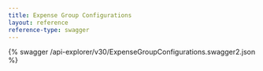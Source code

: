 ```yaml
---
title: Expense Group Configurations
layout: reference
reference-type: swagger
---
```




{% swagger /api-explorer/v30/ExpenseGroupConfigurations.swagger2.json %}
